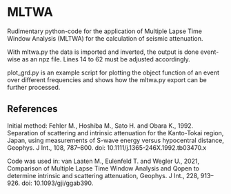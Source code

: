 # MLTWA

Rudimentary python-code for the application of Multiple Lapse Time Window Analysis (MLTWA) for the calculation of seismic attenuation.

With mltwa.py the data is imported and inverted, the output is done event-wise as an npz file. Lines 14 to 62 must be adjusted accordingly.

plot_grd.py is an example script for plotting the object function of an event over different frequencies and shows how the mltwa.py export can be further processed.


## References
Initial method: 
Fehler M., Hoshiba M., Sato H. and Obara K., 1992. Separation of scattering and intrinsic attenuation for the Kanto-Tokai region, Japan, using measurements of S-wave energy versus hypocentral distance, Geophys. J Int., 108, 787–800. doi: 10.1111/j.1365-246X.1992.tb03470.x

Code was used in:
van Laaten M., Eulenfeld T. and Wegler U., 2021, Comparison of Multiple Lapse Time Window Analysis and Qopen to determine intrinsic and scattering attenuation, Geophys. J Int., 228, 913–926. doi: 10.1093/gji/ggab390.
